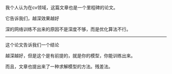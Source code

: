 我个人认为在cv领域，这篇文章也是一个里程碑的论文。

它告诉我们，越深效果越好

深的网络训练不出来的原因不是深度不够，而是优化算法不行。


---

这个论文告诉我们一个结论

越深越好，但是这个是有前提的，就是你的模型，你能训练出来。

而且，文章也提出来了一种求解模型的方法。残差法。
